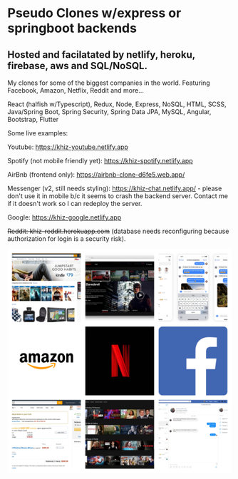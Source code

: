 # Pseudo Clones w/express or springboot backends
## Hosted and facilatated by netlify, heroku, firebase, aws and SQL/NoSQL.

My clones for some of the biggest companies in the world.  Featuring Facebook, Amazon, Netflix, Reddit and more...

React (halfish w/Typescript), Redux, Node, Express, NoSQL, HTML, SCSS, Java/Spring
Boot, Spring Security, Spring Data JPA, MySQL, Angular, Bootstrap, Flutter

Some live examples:

Youtube: https://khiz-youtube.netlify.app

Spotify (not mobile friendly yet): https://khiz-spotify.netlify.app

AirBnb (frontend only): https://airbnb-clone-d6fe5.web.app/

Messenger (v2, still needs styling): https://khiz-chat.netlify.app/ - please don't use it in mobile b/c it seems to crash the backend server.  Contact me if it doesn't work so I can redeploy the server.

Google: https://khiz-google.netlify.app

~~Reddit: khiz-reddit.herokuapp.com~~ (database needs reconfiguring because authorization for login is a security risk).

![Collage](/faang-clones-collage.jpg)
